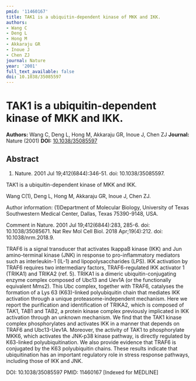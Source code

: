 ```yaml
---
pmid: '11460167'
title: TAK1 is a ubiquitin-dependent kinase of MKK and IKK.
authors:
- Wang C
- Deng L
- Hong M
- Akkaraju GR
- Inoue J
- Chen ZJ
journal: Nature
year: '2001'
full_text_available: false
doi: 10.1038/35085597
---
```


# TAK1 is a ubiquitin-dependent kinase of MKK and IKK.
**Authors:** Wang C, Deng L, Hong M, Akkaraju GR, Inoue J, Chen ZJ
**Journal:** Nature (2001)
**DOI:** [10.1038/35085597](https://doi.org/10.1038/35085597)

## Abstract

1. Nature. 2001 Jul 19;412(6844):346-51. doi: 10.1038/35085597.

TAK1 is a ubiquitin-dependent kinase of MKK and IKK.

Wang C(1), Deng L, Hong M, Akkaraju GR, Inoue J, Chen ZJ.

Author information:
(1)Department of Molecular Biology, University of Texas Southwestern Medical 
Center, Dallas, Texas 75390-9148, USA.

Comment in
    Nature. 2001 Jul 19;412(6844):283, 285-6. doi: 10.1038/35085671.
    Nat Rev Mol Cell Biol. 2018 Apr;19(4):212. doi: 10.1038/nrm.2018.9.

TRAF6 is a signal transducer that activates IkappaB kinase (IKK) and Jun 
amino-terminal kinase (JNK) in response to pro-inflammatory mediators such as 
interleukin-1 (IL-1) and lipopolysaccharides (LPS). IKK activation by TRAF6 
requires two intermediary factors, TRAF6-regulated IKK activator 1 (TRIKA1) and 
TRIKA2 (ref. 5). TRIKA1 is a dimeric ubiquitin-conjugating enzyme complex 
composed of Ubc13 and Uev1A (or the functionally equivalent Mms2). This Ubc 
complex, together with TRAF6, catalyses the formation of a Lys 63 (K63)-linked 
polyubiquitin chain that mediates IKK activation through a unique 
proteasome-independent mechanism. Here we report the purification and 
identification of TRIKA2, which is composed of TAK1, TAB1 and TAB2, a protein 
kinase complex previously implicated in IKK activation through an unknown 
mechanism. We find that the TAK1 kinase complex phosphorylates and activates IKK 
in a manner that depends on TRAF6 and Ubc13-Uev1A. Moreover, the activity of 
TAK1 to phosphorylate MKK6, which activates the JNK-p38 kinase pathway, is 
directly regulated by K63-linked polyubiquitination. We also provide evidence 
that TRAF6 is conjugated by the K63 polyubiquitin chains. These results indicate 
that ubiquitination has an important regulatory role in stress response 
pathways, including those of IKK and JNK.

DOI: 10.1038/35085597
PMID: 11460167 [Indexed for MEDLINE]
